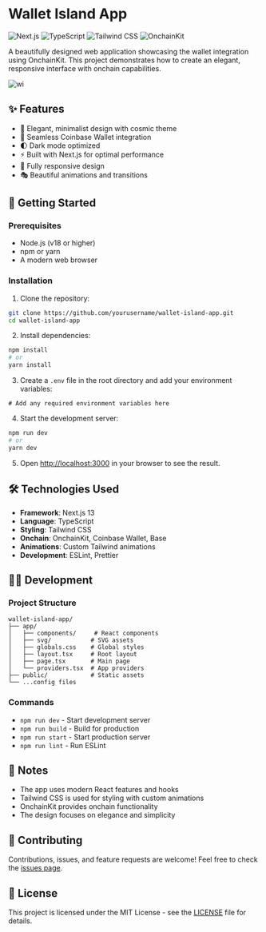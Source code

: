 # Wallet Island App

![Next.js](https://img.shields.io/badge/Next.js-13.0-black)
![TypeScript](https://img.shields.io/badge/TypeScript-5.0-blue)
![Tailwind CSS](https://img.shields.io/badge/Tailwind-3.0-38B2AC)
![OnchainKit](https://img.shields.io/badge/OnchainKit-Latest-purple)

A beautifully designed web application showcasing the wallet integration using OnchainKit. This project demonstrates how to create an elegant, responsive interface with onchain capabilities.

![wi](https://github.com/user-attachments/assets/34181587-ee0b-4743-97a4-8e3b0603556f)

## ✨ Features

- 🎨 Elegant, minimalist design with cosmic theme
- 🔗 Seamless Coinbase Wallet integration
- 🌓 Dark mode optimized
- ⚡️ Built with Next.js for optimal performance
- 📱 Fully responsive design
- 🎭 Beautiful animations and transitions

## 🚀 Getting Started

### Prerequisites

- Node.js (v18 or higher)
- npm or yarn
- A modern web browser

### Installation

1. Clone the repository:
```bash
git clone https://github.com/yourusername/wallet-island-app.git
cd wallet-island-app
```

2. Install dependencies:
```bash
npm install
# or
yarn install
```

3. Create a `.env` file in the root directory and add your environment variables:
```env
# Add any required environment variables here
```

4. Start the development server:
```bash
npm run dev
# or
yarn dev
```

5. Open [http://localhost:3000](http://localhost:3000) in your browser to see the result.

## 🛠 Technologies Used

- **Framework**: Next.js 13
- **Language**: TypeScript
- **Styling**: Tailwind CSS
- **Onchain**: OnchainKit, Coinbase Wallet, Base
- **Animations**: Custom Tailwind animations
- **Development**: ESLint, Prettier

## 🧑‍💻 Development

### Project Structure

```
wallet-island-app/
├── app/
│   ├── components/     # React components
│   ├── svg/           # SVG assets
│   ├── globals.css    # Global styles
│   ├── layout.tsx     # Root layout
│   ├── page.tsx       # Main page
│   └── providers.tsx  # App providers
├── public/            # Static assets
└── ...config files
```

### Commands

- `npm run dev` - Start development server
- `npm run build` - Build for production
- `npm run start` - Start production server
- `npm run lint` - Run ESLint

## 📝 Notes

- The app uses modern React features and hooks
- Tailwind CSS is used for styling with custom animations
- OnchainKit provides onchain functionality
- The design focuses on elegance and simplicity

## 🤝 Contributing

Contributions, issues, and feature requests are welcome! Feel free to check the [issues page](https://github.com/yourusername/wallet-island-app/issues).

## 📜 License

This project is licensed under the MIT License - see the [LICENSE](LICENSE) file for details.

